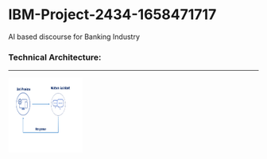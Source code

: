 # IBM-Project-2434-1658471717
AI based discourse for Banking Industry



<h3>Technical Architecture:</h3>
<hr/>

<img src = "https://github.com/AjithAju19/files/blob/main/architecture.png"
 width = "150px" height = "150px" />

